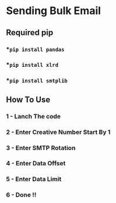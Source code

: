 # Sending Bulk Email

## Required pip

### \*`pip install pandas`

### \*`pip install xlrd`

### \*`pip install smtplib`

## How To Use

### 1 - Lanch The code

### 2 - Enter Creative Number Start By 1

### 3 - Enter SMTP Rotation

### 4 - Enter Data Offset

### 5 - Enter Data Limit

### 6 - Done !!
